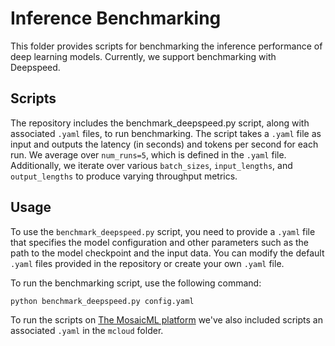 # Inference Benchmarking
This folder provides scripts for benchmarking the inference performance of deep learning models. Currently, we support benchmarking with Deepspeed.

## Scripts
The repository includes the benchmark_deepspeed.py script, along with associated `.yaml` files, to run benchmarking. The script takes a `.yaml` file as input and outputs the latency (in seconds) and tokens per second for each run. We average over `num_runs=5`, which is defined in the `.yaml` file. Additionally, we iterate over various `batch_sizes`, `input_lengths`, and `output_lengths` to produce varying throughput metrics.

## Usage
To use the `benchmark_deepspeed.py` script, you need to provide a `.yaml` file that specifies the model configuration and other parameters such as the path to the model checkpoint and the input data. You can modify the default `.yaml` files provided in the repository or create your own `.yaml` file.

To run the benchmarking script, use the following command:

`python benchmark_deepspeed.py config.yaml`

To run the scripts on [The MosaicML platform](https://www.mosaicml.com/blog/mosaicml-cloud-demo) we've also included scripts an associated `.yaml` in the `mcloud` folder.
